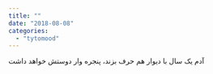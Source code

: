 ```yaml
---
title: ""
date: "2018-08-08"
categories: 
  - "tytomood"
---
```


آدم یک سال با دیوار هم حرف بزند، پنجره وار دوستش خواهد داشت
